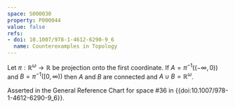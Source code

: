 ```yaml
---
space: S000030
property: P000044
value: false
refs:
- doi: 10.1007/978-1-4612-6290-9_6
  name: Counterexamples in Topology
---
```


Let $\pi:\mathbb{R}^\omega \rightarrow \mathbb{R}$ be projection onto the first coordinate. If $A = \pi^{-1}((-\infty,0))$ and $B = \pi^{-1}([0,\infty))$ then $A$ and $B$ are connected and $A \cup B = \mathbb{R}^\omega$.

Asserted in the General Reference Chart for space #36 in
{{doi:10.1007/978-1-4612-6290-9_6}}.
